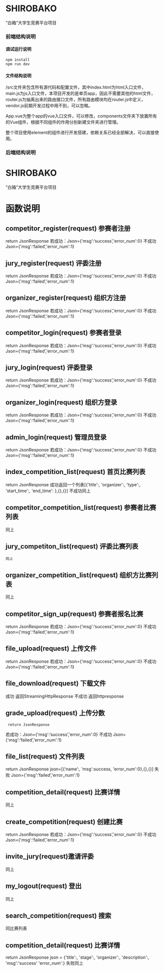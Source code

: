 # SHIROBAKO
“白箱”大学生竞赛平台项目

### 前端结构说明

#### 调试运行说明

```
npm install
npm run dev
```

#### 文件结构说明

/src文件夹包含所有源代码和配置文件，其中index.html为html入口文件，main.js为js入口文件，本项目开发的是单页app，因此不需要其他的html文件，router.js为抽离出来的路由接口文件，所有路由模块均在router.js中定义，vendor.js前期开发过程中用不到，可以忽略。

App.vue为整个app的vue入口文件，可以修改，components文件夹下放置所有的Vue组件，根据不同组件的作用分别新建文件夹进行管理。

整个项目使用element的组件进行开发搭建，依赖关系已经全部解决，可以直接使用。

### 后端结构说明

# SHIROBAKO
“白箱”大学生竞赛平台项目
# 函数说明

## competitor_register(request) 参赛者注册
  return JsonResponse
  若成功：Json={'msg':‘success’,'error_num':0}
  不成功 Json={'msg':‘failed’,'error_num':1}
  
## jury_register(request)   评委注册
  return JsonResponse
  若成功：Json={'msg':‘success’,'error_num':0}
  不成功 Json={'msg':‘failed’,'error_num':1}
  
## organizer_register(request)   组织方注册
  return JsonResponse
  若成功：Json={'msg':‘success’,'error_num':0}
  不成功 Json={'msg':‘failed’,'error_num':1}
  
## competitor_login(request) 参赛者登录
  return JsonResponse
  若成功：Json={'msg':‘success’,'error_num':0}
  不成功 Json={'msg':‘failed’,'error_num':1}
  
## jury_login(request)   评委登录
  return JsonResponse
  若成功：Json={'msg':‘success’,'error_num':0}
  不成功 Json={'msg':‘failed’,'error_num':1}
  
## organizer_login(request)   组织方登录
  return JsonResponse
  若成功：Json={'msg':‘success’,'error_num':0}
  不成功 Json={'msg':‘failed’,'error_num':1}
  
## admin_login(request) 管理员登录
   return JsonResponse
  若成功：Json={'msg':‘success’,'error_num':0}
  不成功 Json={'msg':‘failed’,'error_num':1}
  
## index_competition_list(request) 首页比赛列表
  return JsonResponse
  成功返回一个列表[{'title':,
                   'organizer':,
                   'type':,
                   'start_time':,
                   'end_time':
                   },{},{}]
  不成功同上
## competitor_competition_list(request) 参赛者比赛列表
   同上
## jury_competiton_list(request) 评委比赛列表
    同上
    
## organizer_competition_list(request) 组织方比赛列表
  同上
  
## competitor_sign_up(request) 参赛者报名比赛
  return JsonResponse
  若成功：Json={'msg':‘success’,'error_num':0}
  不成功 Json={'msg':‘failed’,'error_num':1}
  
## file_upload(request) 上传文件
  return JsonResponse
  若成功：Json={'msg':‘success’,'error_num':0}
  不成功 Json={'msg':‘failed’,'error_num':1}
  
## file_download(request) 下载文件
   成功  返回StreamingHttpResponse
   不成功 返回httpresponse
   
## grade_upload(request) 上传分数
     return JsonResponse
  若成功：Json={'msg':‘success’,'error_num':0}
  不成功 Json={'msg':‘failed’,'error_num':1}
  
## file_list(request) 文件列表
  return JsonResponse
  json=[{‘name’:,
         'msg':success,
         'error_num':0},{},{}]
  失败  Json={'msg':‘failed’,'error_num':1}
  
## competition_detail(request) 比赛详情
  同上
 
## create_competition(request) 创建比赛
return JsonResponse
  若成功：Json={'msg':‘success’,'error_num':0}
  不成功 Json={'msg':‘failed’,'error_num':1}
  
## invite_jury(request)邀请评委
同上

## my_logout(request) 登出
同上

## search_competition(request) 搜索
同比赛列表

## competition_detail(request) 比赛详情
return JsonResponse
json = {'title':,
        'stage':,
        'organizer':,
        'description':,
        'msg':'success'
        'error_num':}
 失败同上
